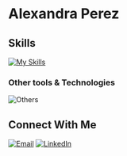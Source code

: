 # Alexandra Perez

## Skills
[![My Skills](https://skillicons.dev/icons?i=react,vite,express,js,html,css,sass)](https://skillicons.dev)

### Other tools & Technologies
![Others](https://skillicons.dev/icons?i=git,github,markdown,netlify,vscode)

## Connect With Me
[![Email](https://skillicons.dev/icons?i=gmail&theme=light)](mailto:alexandraperezny@gmail.com) [![LinkedIn](https://skillicons.dev/icons?i=linkedin)](https://www.linkedin.com/in/ap-alexandraperez/)

